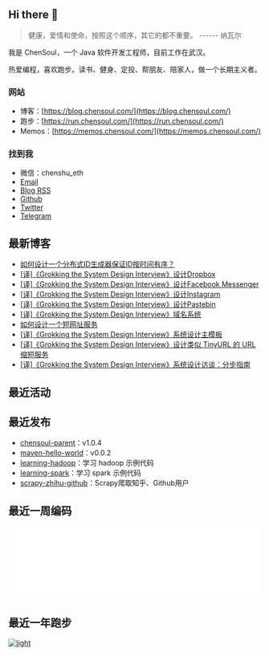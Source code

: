 ## Hi there 👋

> 健康，爱情和使命，按照这个顺序，其它的都不重要。 ------ 纳瓦尔

我是 ChenSoul，一个 Java 软件开发工程师，目前工作在武汉。

热爱编程，喜欢跑步。读书、健身、定投、帮朋友、陪家人，做一个长期主义者。

### 网站

- 博客：[https://blog.chensoul.com/](https://blog.chensoul.com/)
- 跑步：[https://run.chensoul.com/](https://run.chensoul.com/)
- Memos：[https://memos.chensoul.com/](https://memos.chensoul.com/)

### 找到我

- 微信：chenshu_eth
- [Email](mailto:chensoul.eth@gmail.com)
- [Blog RSS](https://blog.chensoul.com/index.xml)
- [Github](https://github.com/chensoul)
- [Twitter](https://twitter.com/chensoul_eth)
- [Telegram](https://t.me/chensoul_share)

## 最新博客

<!-- blog starts -->
- [如何设计一个分布式ID生成器保证ID按时间有序？](https://blog.chensoul.com/posts/2023/12/05/distributed-id-generator/)
- [[译]《Grokking the System Design Interview》设计Dropbox](https://blog.chensoul.com/posts/2023/11/24/designing-dropbox/)
- [[译]《Grokking the System Design Interview》设计Facebook Messenger](https://blog.chensoul.com/posts/2023/11/24/designing-facebook-messenger/)
- [[译]《Grokking the System Design Interview》设计Instagram](https://blog.chensoul.com/posts/2023/11/24/designing-instagram/)
- [[译]《Grokking the System Design Interview》设计Pastebin](https://blog.chensoul.com/posts/2023/11/24/designing-pastebin/)
- [[译]《Grokking the System Design Interview》域名系统](https://blog.chensoul.com/posts/2023/11/17/dns/)
- [如何设计一个短网址服务](https://blog.chensoul.com/posts/2023/11/17/designing-a-url-shortening-service/)
- [[译]《Grokking the System Design Interview》系统设计主模板](https://blog.chensoul.com/posts/2023/11/16/system-design-master-template/)
- [[译]《Grokking the System Design Interview》设计类似 TinyURL 的 URL 缩短服务](https://blog.chensoul.com/posts/2023/11/16/designing-a-url-shortening-service/)
- [[译]《Grokking the System Design Interview》系统设计访谈：分步指南](https://blog.chensoul.com/posts/2023/11/16/sdi-a-step-by-step-guide/)
<!-- blog ends -->

## 最近活动

<!-- douban starts -->

<!-- douban ends -->

## 最近发布

<!-- recent_releases starts -->
- [chensoul-parent](https://github.com/chensoul/chensoul-parent/releases/tag/v1.0.4)：v1.0.4
- [maven-hello-world](https://github.com/chensoul/maven-hello-world/releases/tag/v0.0.2)：v0.0.2
- [learning-hadoop](https://github.com/chensoul/learning-hadoop/releases/tag/v0.0.1)：学习 hadoop 示例代码
- [learning-spark](https://github.com/chensoul/learning-spark/releases/tag/v0.0.1)：学习 spark 示例代码
- [scrapy-zhihu-github](https://github.com/chensoul/scrapy-zhihu-github/releases/tag/v0.0.1)：Scrapy爬取知乎、Github用户
<!-- recent_releases ends -->

## 最近一周编码

![light](https://raw.githubusercontent.com/chensoul/chensoul/main/images/wakatime_weekly_language_stats.svg#gh-light-mode-only)

## 最近一年跑步

[![light](https://raw.githubusercontent.com/chensoul/running_page/master/assets/github_2023.svg#gh-light-mode-only)](https://run.chensoul.com)
